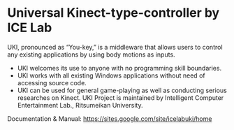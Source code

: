 ﻿# Universal Kinect-type-controller by ICE Lab #

UKI, pronounced as “You-key,” is a middleware that allows users to control any existing applications by using body motions as inputs.
- UKI welcomes its use to anyone with no programming skill boundaries.
- UKI works with all existing Windows applications without need of accessing source code.
- UKI can be used for general game-playing as well as conducting serious researches on Kinect.
UKI Project is maintained by Intelligent Computer Entertainment Lab., Ritsumeikan University.

Documentation & Manual: https://sites.google.com/site/icelabuki/home